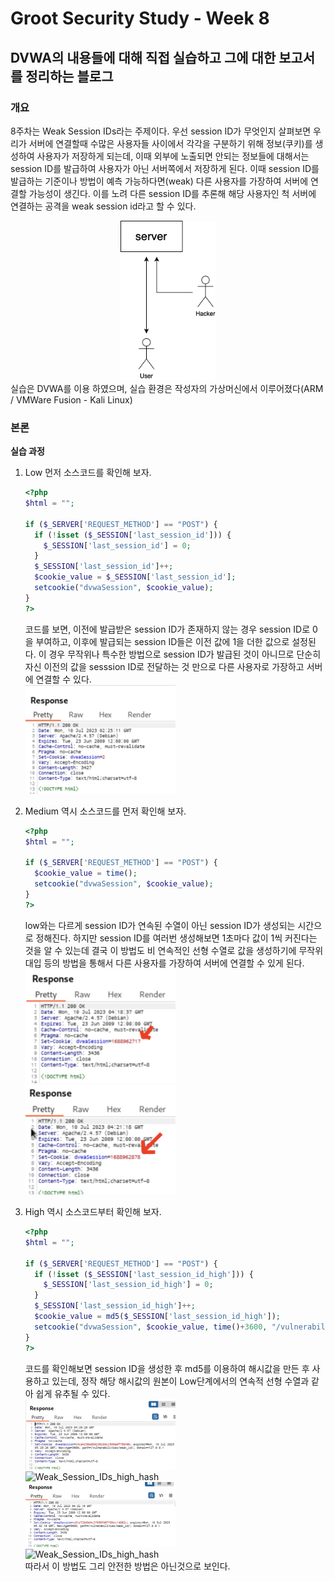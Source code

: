 # Groot Security Study - Week 8

## DVWA의 내용들에 대해 직접 실습하고 그에 대한 보고서를 정리하는 블로그

### 개요
  8주차는 Weak Session IDs라는 주제이다. 우선 session ID가 무엇인지 살펴보면 우리가 서버에 연결할때 수많은 사용자들 사이에서 각각을 구분하기 위해 정보(쿠키)를 생성하여 사용자가 저장하게 되는데, 이때 외부에 노출되면 안되는 정보들에 대해서는 session ID를 발급하여 사용자가 아닌 서버쪽에서 저장하게 된다. 이때 session ID를 발급하는 기준이나 방법이 예측 가능하다면(weak) 다른 사용자를 가장하여 서버에 연결할 가능성이 생긴다. 이를 노려 다른 session ID를 추론해 해당 사용자인 척 서버에 연결하는 공격을 weak session id라고 할 수 있다.<br/>
  <center><img src="/assets/230710/weak_session_IDs.png" width="30%" height="30%" alt="Weak_Session_IDs_Diagram"></center>
  실습은 DVWA를 이용 하였으며, 실습 환경은 작성자의 가상머신에서 이루어졌다(ARM / VMWare Fusion - Kali Linux)<br/>

### 본론
**실습 과정**
  1. Low
      먼저 소스코드를 확인해 보자.

      ```php
      <?php
      $html = "";

      if ($_SERVER['REQUEST_METHOD'] == "POST") {
        if (!isset ($_SESSION['last_session_id'])) {
          $_SESSION['last_session_id'] = 0;
        }
        $_SESSION['last_session_id']++;
        $cookie_value = $_SESSION['last_session_id'];
        setcookie("dvwaSession", $cookie_value);
      }
      ?>
      ```

      코드를 보면, 이전에 발급받은 session ID가 존재하지 않는 경우 session ID로 0을 부여하고, 이후에 발급되는 session ID들은 이전 값에 1을 더한 값으로 설정된다. 이 경우 무작위나 특수한 방법으로 session ID가 발급된 것이 아니므로 단순히 자신 이전의 값을 sesssion ID로 전달하는 것 만으로 다른 사용자로 가장하고 서버에 연결할 수 있다.<br/>
      <img src="/assets/230710/230710_screenshot_1.png" width="50%" height="50%" alt="Weak_Session_IDs_low"><br/>

  2. Medium
      역시 소스코드를 먼저 확인해 보자.

      ```php
      <?php
      $html = "";

      if ($_SERVER['REQUEST_METHOD'] == "POST") {
        $cookie_value = time();
        setcookie("dvwaSession", $cookie_value);
      }
      ?>
      ```

      low와는 다르게 session ID가 연속된 수열이 아닌 session ID가 생성되는 시간으로 정해진다. 하지만 session ID를 여러번 생성해보면 1초마다 값이 1씩 커진다는 것을 알 수 있는데 결국 이 방법도 비 연속적인 선형 수열로 값을 생성하기에 무작위 대입 등의 방법을 통해서 다른 사용자를 가장하여 서버에 연결할 수 있게 된다.<br/>
      <img src="/assets/230710/230710_screenshot_2.1.png" width="50%" height="50%" alt="Weak_Session_IDs_medium"><br/>
      <img src="/assets/230710/230710_screenshot_2.2.png" width="50%" height="50%" alt="Weak_Session_IDs_medium"><br/>

  3. High
      역시 소스코드부터 확인해 보자.

      ```php
      <?php
      $html = "";

      if ($_SERVER['REQUEST_METHOD'] == "POST") {
        if (!isset ($_SESSION['last_session_id_high'])) {
          $_SESSION['last_session_id_high'] = 0;
        }
        $_SESSION['last_session_id_high']++;
        $cookie_value = md5($_SESSION['last_session_id_high']);
        setcookie("dvwaSession", $cookie_value, time()+3600, "/vulnerabilities/weak_id/", $_SERVER['HTTP_HOST'], false, false);
      }
      ?> 
      ```

      코드를 확인해보면 session ID을 생성한 후 md5를 이용하여 해시값을 만든 후 사용하고 있는데, 정작 해당 해시값의 원본이 Low단계에서의 연속적 선형 수열과 같아 쉽게 유추될 수 있다.<br/>
      <img src="/assets/230710/230710_screenshot_3.1.png" width="50%" height="50%" alt="Weak_Session_IDs_high"><br/>
      <img src="/assets/230710/230710_screenshot_3.1.1png" width="50%" height="50%" alt="Weak_Session_IDs_high_hash"><br/>
      <img src="/assets/230710/230710_screenshot_3.2.png" width="50%" height="50%" alt="Weak_Session_IDs_high"><br/>
      <img src="/assets/230710/230710_screenshot_3.2.1png" width="50%" height="50%" alt="Weak_Session_IDs_high_hash"><br/>
      따라서 이 방법도 그리 안전한 방법은 아닌것으로 보인다.

